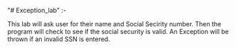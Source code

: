 "# Exception_lab" :- 


This lab will ask user for their name and Social Secirity number. Then the program will check to see if the social security is valid. An Exception will be thrown if an invalid SSN is entered.